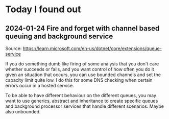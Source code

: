 # Today I found out

## 2024-01-24 Fire and forget with channel based queuing and background service

Source:
<https://learn.microsoft.com/en-us/dotnet/core/extensions/queue-service>

If you do something dumb like firing of some analysis that you don't care
whether succeeds or fails, and you want control of how often you do it given an
situation that occurs, you can use bounded channels and set the capacity limit
quite low. I do this for some DNS checking when certain errors occur in a hosted
service.

To be able to have different behaviour on the different queues, you may want to
use generics, abstract and inheritance to create specific queues and background
processor services that handle different scenarios. Maybe also unbounded.
